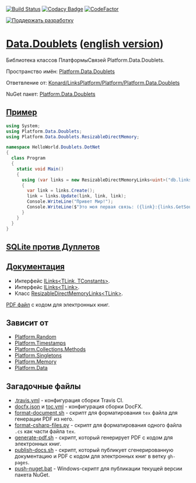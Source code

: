 [![Build Status](https://travis-ci.com/linksplatform/Data.Doublets.svg?branch=master)](https://travis-ci.com/linksplatform/Data.Doublets)
[![Codacy Badge](https://api.codacy.com/project/badge/Grade/83c66adb68f44a018c795bc7dc7d6f49)](https://app.codacy.com/app/drakonard/Data.Doublets?utm_source=github.com&utm_medium=referral&utm_content=linksplatform/Data.Doublets&utm_campaign=Badge_Grade_Dashboard)
[![CodeFactor](https://www.codefactor.io/repository/github/linksplatform/data.doublets/badge/master)](https://www.codefactor.io/repository/github/linksplatform/data.doublets/overview/master)

[![Поддержать разработку](https://img.shields.io/endpoint.svg?url=https%3A%2F%2Fshieldsio-patreon.herokuapp.com%2Fkonard%2Fpledgesssss&style=for-the-badge "Поддержать разработку")](https://patreon.com/konard)

# [Data.Doublets](https://github.com/linksplatform/Data.Doublets) ([english version](README.md))

Библиотека классов ПлатформыСвязей Platform.Data.Doublets.

Пространство имён: [Platform.Data.Doublets](https://linksplatform.github.io/Data.Doublets/api/Platform.Data.Doublets.html)

Ответвление от: [Konard/LinksPlatform/Platform/Platform.Data.Doublets](https://github.com/Konard/LinksPlatform/tree/b0844d778ced60b22435e57342393031b26a2822/Platform/Platform.Data.Doublets)

NuGet пакет: [Platform.Data.Doublets](https://www.nuget.org/packages/Platform.Data.Doublets)

## [Пример](https://github.com/linksplatform/HelloWorld.Doublets.DotNet)

```C#
using System;
using Platform.Data.Doublets;
using Platform.Data.Doublets.ResizableDirectMemory;

namespace HelloWorld.Doublets.DotNet
{
  class Program
  {
    static void Main()
    {
      using (var links = new ResizableDirectMemoryLinks<uint>("db.links"))
      {
        var link = links.Create();
        link = links.Update(link, link, link);
        Console.WriteLine("Привет Мир!");
        Console.WriteLine($"Это моя первая связь: ({link}:{links.GetSource(link)}->{links.GetTarget(link)}).");
      }
    }
  }
}
```

## [SQLite против Дуплетов](https://github.com/linksplatform/Comparisons.SQLiteVSDoublets)

## [Документация](https://linksplatform.github.io/Data.Doublets)
* Интерфейс [ILinks\<TLink, TConstants\>](https://linksplatform.github.io/Data/api/Platform.Data.ILinks-2.html).
* Интерфейс [ILinks\<TLink\>](https://linksplatform.github.io/Data.Doublets/api/Platform.Data.Doublets.ILinks-1.html).
* Класс [ResizableDirectMemoryLinks\<TLink\>](https://linksplatform.github.io/Data.Doublets/api/Platform.Data.Doublets.ResizableDirectMemory.ResizableDirectMemoryLinks-1.html).

[PDF файл](https://linksplatform.github.io/Data.Doublets/Platform.Data.Doublets.pdf) с кодом для электронных книг.

## Зависит от
* [Platform.Random](https://github.com/linksplatform/Random)
* [Platform.Timestamps](https://github.com/linksplatform/Timestamps)
* [Platform.Collections.Methods](https://github.com/linksplatform/Collections.Methods)
* [Platform.Singletons](https://github.com/linksplatform/Singletons)
* [Platform.Memory](https://github.com/linksplatform/Memory)
* [Platform.Data](https://github.com/linksplatform/Data)

## Загадочные файлы
* [.travis.yml](https://github.com/linksplatform/Data.Doublets/blob/master/.travis.yml) - конфигурация сборки Travis CI.
* [docfx.json](https://github.com/linksplatform/Data.Doublets/blob/master/docfx.json) и [toc.yml](https://github.com/linksplatform/Data.Doublets/blob/master/toc.yml) - конфигурация сборки DocFX.
* [format-document.sh](https://github.com/linksplatform/Data.Doublets/blob/master/format-document.sh) - скрипт для форматирования `tex` файла для генерации PDF из него.
* [format-csharp-files.py](https://github.com/linksplatform/Data.Doublets/blob/master/format-csharp-files.py) - скрипт для форматирования одного файла `.cs` как части файла `tex`.
* [generate-pdf.sh](https://github.com/linksplatform/Data.Doublets/blob/master/generate-pdf.sh) - скрипт, который генерирует PDF с кодом для электронных книг.
* [publish-docs.sh](https://github.com/linksplatform/Data.Doublets/blob/master/publish-docs.sh) - скрипт, который публикует сгенерированную документацию и PDF с кодом для электронных книг в ветку `gh-pages`.
* [push-nuget.bat](https://github.com/linksplatform/Data.Doublets/blob/master/push-nuget.bat) - Windows-скрипт для публикации текущей версии пакета NuGet.
